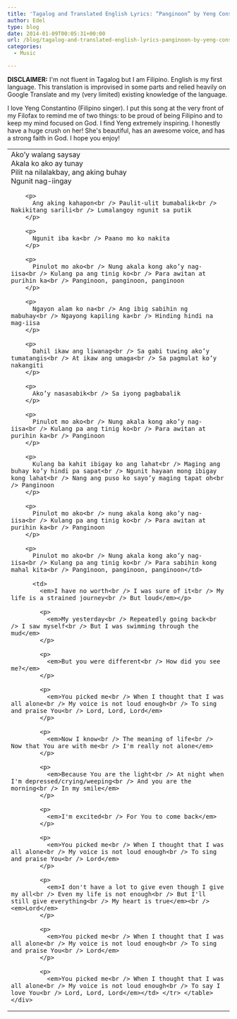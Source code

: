 ```yaml
---
title: 'Tagalog and Translated English Lyrics: “Panginoon” by Yeng Constantino'
author: Edel
type: blog
date: 2014-01-09T00:05:31+00:00
url: /blog/tagalog-and-translated-english-lyrics-panginoon-by-yeng-constantino/
categories:
  - Music

---
```

**DISCLAIMER:** I'm not fluent in Tagalog but I am Filipino. English is my first language. This translation is improvised in some parts and relied heavily on Google Translate and my (very limited) existing knowledge of the language.

I love Yeng Constantino (Filipino singer). I put this song at the very front of my Filofax to remind me of two things: to be proud of being Filipino and to keep my mind focused on God. I find Yeng extremely inspiring. I honestly have a huge crush on her! She's beautiful, has an awesome voice, and has a strong faith in God. I hope you enjoy!

<div class="flex-video widescreen" style="margin: 0 auto;text-align:center;">
</div>

<div class="table-responsive">
  <table class="table">
    <tr>
      <td>
        Ako’y walang saysay<br /> Akala ko ako ay tunay<br /> Pilit na nilalakbay, ang aking buhay<br /> Ngunit nag-iingay</p> 
        
        <p>
          Ang aking kahapon<br /> Paulit-ulit bumabalik<br /> Nakikitang sarili<br /> Lumalangoy ngunit sa putik
        </p>
        
        <p>
          Ngunit iba ka<br /> Paano mo ko nakita
        </p>
        
        <p>
          Pinulot mo ako<br /> Nung akala kong ako’y nag-iisa<br /> Kulang pa ang tinig ko<br /> Para awitan at purihin ka<br /> Panginoon, panginoon, panginoon
        </p>
        
        <p>
          Ngayon alam ko na<br /> Ang ibig sabihin ng mabuhay<br /> Ngayong kapiling ka<br /> Hinding hindi na mag-iisa
        </p>
        
        <p>
          Dahil ikaw ang liwanag<br /> Sa gabi tuwing ako’y tumatangis<br /> At ikaw ang umaga<br /> Sa pagmulat ko’y nakangiti
        </p>
        
        <p>
          Ako’y nasasabik<br /> Sa iyong pagbabalik
        </p>
        
        <p>
          Pinulot mo ako<br /> Nung akala kong ako’y nag-iisa<br /> Kulang pa ang tinig ko<br /> Para awitan at purihin ka<br /> Panginoon
        </p>
        
        <p>
          Kulang ba kahit ibigay ko ang lahat<br /> Maging ang buhay ko’y hindi pa sapat<br /> Ngunit hayaan mong ibigay kong lahat<br /> Nang ang puso ko sayo’y maging tapat oh<br /> Panginoon
        </p>
        
        <p>
          Pinulot mo ako<br /> nung akala kong ako’y nag-iisa<br /> Kulang pa ang tinig ko<br /> Para awitan at purihin ka<br /> Panginoon
        </p>
        
        <p>
          Pinulot mo ako<br /> Nung akala kong ako’y nag-iisa<br /> Kulang pa ang tinig ko<br /> Para sabihin kong mahal kita<br /> Panginoon, panginoon, panginoon</td> 
          
          <td>
            <em>I have no worth<br /> I was sure of it<br /> My life is a strained journey<br /> But loud</em></p> 
            
            <p>
              <em>My yesterday<br /> Repeatedly going back<br /> I saw myself<br /> But I was swimming through the mud</em>
            </p>
            
            <p>
              <em>But you were different<br /> How did you see me?</em>
            </p>
            
            <p>
              <em>You picked me<br /> When I thought that I was all alone<br /> My voice is not loud enough<br /> To sing and praise You<br /> Lord, Lord, Lord</em>
            </p>
            
            <p>
              <em>Now I know<br /> The meaning of life<br /> Now that You are with me<br /> I'm really not alone</em>
            </p>
            
            <p>
              <em>Because You are the light<br /> At night when I'm depressed/crying/weeping<br /> And you are the morning<br /> In my smile</em>
            </p>
            
            <p>
              <em>I'm excited<br /> For You to come back</em>
            </p>
            
            <p>
              <em>You picked me<br /> When I thought that I was all alone<br /> My voice is not loud enough<br /> To sing and praise You<br /> Lord</em>
            </p>
            
            <p>
              <em>I don't have a lot to give even though I give my all<br /> Even my life is not enough<br /> But I'll still give everything<br /> My heart is true</em><br /> <em>Lord</em>
            </p>
            
            <p>
              <em>You picked me<br /> When I thought that I was all alone<br /> My voice is not loud enough<br /> To sing and praise You<br /> Lord</em>
            </p>
            
            <p>
              <em>You picked me<br /> When I thought that I was all alone<br /> My voice is not loud enough<br /> To say I love You<br /> Lord, Lord, Lord</em></td> </tr> </table> </div> 
              
              
              